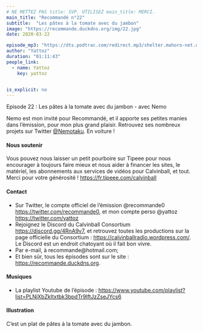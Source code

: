 ```yaml
---
# NE METTEZ PAS title: SVP. UTILISEZ main_title: MERCI.
main_title: "Recommandé n°22"
subtitle:  "Les pâtes à la tomate avec du jambon"
image: "https://recommande.duckdns.org/img/22.jpg"
date: 2020-03-22

episode_mp3: "https://dts.podtrac.com/redirect.mp3/shelter.mahoro-net.org/~yattoz/recommande/episodes/episode22.mp3"
author: "Yattoz"
duration: "01:11:43"
people_link: 
  - name: Yattoz
    key: yattoz


is_explicit: no
---
```


<PodcastHeader/>

<!-- ECRIRE LA DESCRIPTION DE L'EPISODE SOUS CETTE LIGNE -->


 Episode 22 : Les pâtes à la tomate avec du jambon - avec Nemo 

<p>Nemo est mon invité pour Recommandé, et il apporte ses petites manies dans l’émission, pour mon plus grand plaisir. Retrouvez ses nombreux projets sur Twitter <a href="https://twitter.com/nemotaku" rel="nofollow">@Nemotaku</a>. En voiture !</p>

<h4>Nous soutenir</h4>

<p>Vous pouvez nous laisser un petit pourboire sur Tipeee pour nous encourager à toujours faire mieux et nous aider à financer les sites, le matériel, les abonnements aux services de vidéos pour Calvinball, et tout. Merci pour votre générosité ! <a href="https://fr.tipeee.com/calvinball" rel="nofollow">https://fr.tipeee.com/calvinball</a></p>

<h4>Contact</h4>

<ul>
  <li>Sur Twitter, le compte officiel de l’émission @recommande0 <a href="https://twitter.com/recommande0" rel="nofollow">https://twitter.com/recommande0</a>, et mon compte perso @yattoz <a href="https://twitter.com/yattoz" rel="nofollow">https://twitter.com/yattoz</a></li>
  <li>Rejoignez le Discord du Calvinball Consortium <a href="https://discord.gg/4RnA9v7" rel="nofollow">https://discord.gg/4RnA9v7</a>, et retrouvez toutes les productions sur la page officielle du Consortium : <a href="https://calvinballradio.wordpress.com/" rel="nofollow">https://calvinballradio.wordpress.com/</a>. Le Discord est un endroit chatoyant où il fait bon vivre.</li>
  <li>Par e-mail, à recommande@hotmail.com;</li>
  <li>Et bien sûr, tous les épisodes sont sur le site : <a href="https://recommande.duckdns.org" rel="nofollow">https://recommande.duckdns.org</a>.</li>
</ul>

<h4>Musiques</h4>

<ul>
  <li>La playlist Youtube de l’épisode : <a href="https://www.youtube.com/playlist?list=PLNjXbZkItxtbk3bpdTr9lftJzZseJYcs6" rel="nofollow">https://www.youtube.com/playlist?list=PLNjXbZkItxtbk3bpdTr9lftJzZseJYcs6</a></li>
</ul>

<h4>Illustration</h4>

<p>C’est un plat de pâtes à la tomate avec du jambon.</p>



